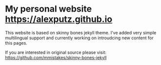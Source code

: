 # My personal website https://alexputz.github.io
This website is based on skinny bones jekyll theme. I've added very simple multilingual support and currently working on introudcing new content for this pages.


If you are interested in original source please visit:
https://github.com/mmistakes/skinny-bones-jekyll
